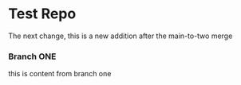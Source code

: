 # Test Repo



The next change, this is a new addition after the main-to-two merge



### Branch ONE

this is content from branch one
